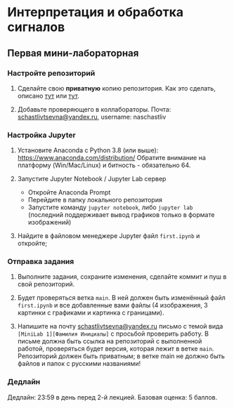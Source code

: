 # Интерпретация и обработка сигналов #

## Первая мини-лабораторная ##

### Настройте репозиторий ###

1. Сделайте свою **приватную** копию репозитория. Как это сделать, описано [тут](https://gist.github.com/0xjac/85097472043b697ab57ba1b1c7530274) или [тут](https://stackoverflow.com/questions/10065526/github-how-to-make-a-fork-of-public-repository-private).

2. Добавьте проверяющего в коллабораторы. Почта: schastlivtsevna@yandex.ru, username: naschastliv


### Настройка Jupyter ###

1. Установите Anaconda с Python 3.8 (или выше): https://www.anaconda.com/distribution/
Обратите внимание на платформу (Win/Mac/Linux) и битность - обязательно 64.

2. Запустите Jupyter Notebook / Jupyter Lab сервер
	* Откройте Anaconda Prompt
	* Перейдите в папку локального репозитория
	* Запустите команду `jupyter notebook`, либо `jupyter lab` (последний поддерживает вывод графиков только в формате изображений)

3. Найдите в файловом менеджере Jupyter файл `first.ipynb` и откройте;

### Отправка задания ###

1. Выполните задания, сохраните изменения, сделайте коммит и пуш в свой репозиторий.

2. Будет проверяться ветка `main`. В ней должен быть изменённый файл `first.ipynb` и все добавленные вами файлы (4 изображения, 3 картинки с графиками и картинка с границами).

3. Напишите на почту schastlivtsevna@yandex.ru письмо с темой вида `[MiniLab 1][Фамилия Инициалы]` с просьбой проверить работу. В письме должна быть ссылка на репозиторий с выполненной работой, проверяться будет версия, которая лежит в ветке `main`. Репозиторий должен быть приватным; в ветке main не должно быть файлов и папок с русскими названиями!

### Дедлайн ###

Дедлайн: 23:59 в день перед 2-й лекцией.
Базовая оценка: 5 баллов.